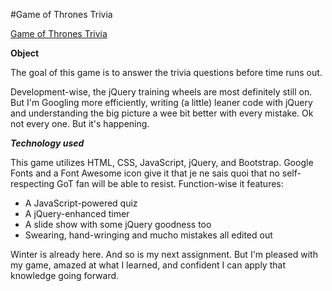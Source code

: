 #Game of Thrones Trivia

[Game of Thrones Trivia](https://green64.github.io/TriviaGame/)

**Object**

The goal of this game is to answer the trivia questions before time runs out.

Development-wise, the jQuery training wheels are most definitely still on. But I'm Googling more efficiently, writing (a little) leaner code with jQuery and understanding the big picture a wee bit better with every mistake. Ok not every one. But it's happening.

***Technology used***

This game utilizes HTML, CSS, JavaScript, jQuery, and Bootstrap. Google Fonts and a Font Awesome icon give it that je ne sais quoi that no self-respecting GoT fan will be able to resist. Function-wise it features: 
* A JavaScript-powered quiz
* A jQuery-enhanced timer
* A slide show with some jQuery goodness too
* Swearing, hand-wringing and mucho mistakes all edited out

Winter is already here. And so is my next assignment. But I'm pleased with my game, amazed at what I learned, and confident I can apply that knowledge going forward.
